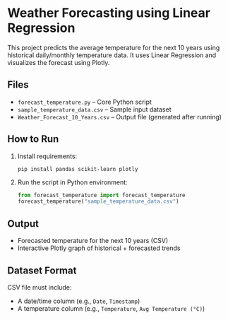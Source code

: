 
#  Weather Forecasting using Linear Regression

This project predicts the average temperature for the next 10 years using historical daily/monthly temperature data. It uses Linear Regression and visualizes the forecast using Plotly.

##  Files

- `forecast_temperature.py` – Core Python script
- `sample_temperature_data.csv` – Sample input dataset
- `Weather_Forecast_10_Years.csv` – Output file (generated after running)

## How to Run

1. Install requirements:
   ```
   pip install pandas scikit-learn plotly
   ```

2. Run the script in Python environment:
   ```python
   from forecast_temperature import forecast_temperature
   forecast_temperature("sample_temperature_data.csv")
   ```

## Output

- Forecasted temperature for the next 10 years (CSV)
- Interactive Plotly graph of historical + forecasted trends

## Dataset Format

CSV file must include:
- A date/time column (e.g., `Date`, `Timestamp`)
- A temperature column (e.g., `Temperature`, `Avg Temperature (°C)`)
